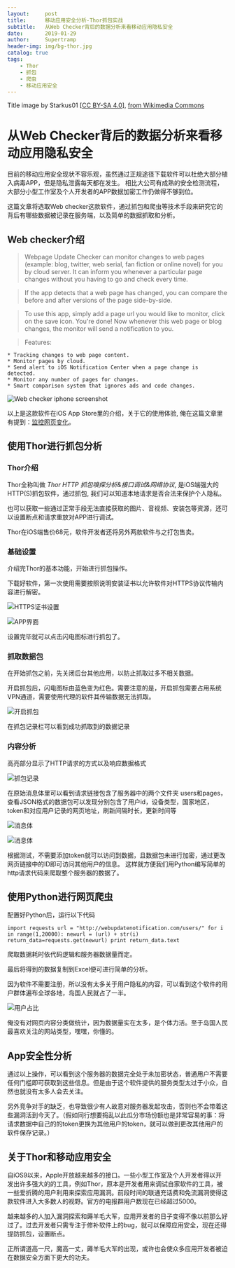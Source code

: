 ```yaml
---
layout:     post
title:      移动应用安全分析-Thor抓包实战
subtitle:   从Web Checker背后的数据分析来看移动应用隐私安全
date:       2019-01-29
author:     Supertramp
header-img: img/bg-thor.jpg
catalog: true
tags:
    - Thor
    - 抓包
    - 爬虫
    - 移动应用安全
---
```


Title image by Starkus01 [<a href="https://creativecommons.org/licenses/by-sa/4.0">CC BY-SA 4.0</a>], <a href="https://commons.wikimedia.org/wiki/File:Cb_ts_sniffing_advanced.033.1.1.png">from Wikimedia Commons</a>

# 从Web Checker背后的数据分析来看移动应用隐私安全

目前的移动应用安全现状不容乐观，虽然通过正规途径下载软件可以杜绝大部分植入病毒APP，但是隐私泄露每天都在发生。
相比大公司有成熟的安全检测流程，大部分小型工作室及个人开发者的APP数据加密工作仍做得不够到位。

这篇文章将选取Web checker这款软件，通过抓包和爬虫等技术手段来研究它的背后有哪些数据被记录在服务端，以及简单的数据抓取和分析。

## Web checker介绍

> Webpage Update Checker can monitor changes to web pages (example: blog, twitter, web serial, fan fiction or online novel) for you by cloud server. It can inform you whenever a particular page changes without you having to go and check every time.
  
>  If the app detects that a web page has changed, you can compare the before and after versions of the page side-by-side.
  
>  To use this app, simply add a page url you would like to monitor, click on the save icon. You're done! Now whenever this web page or blog changes, the monitor will send a notification to you.

>  Features:  

    * Tracking changes to web page content.
    * Monitor pages by cloud.
    * Send alert to iOS Notification Center when a page change is detected.
    * Monitor any number of pages for changes.
    * Smart comparison system that ignores ads and code changes.
    

![Web checker iphone screenshot](https://i.loli.net/2019/01/29/5c4fdfecca0df.jpg)



以上是这款软件在iOS App Store里的介绍，关于它的使用体验, 俺在这篇文章里有提到：<a href="https://kungfuchina.github.io/2019/01/27/监控网页变化/">监控网页变化</a>。


## 使用Thor进行抓包分析

### Thor介绍

Thor全称叫做 *Thor HTTP 抓包嗅探分析&接口调试&网络协议*, 是iOS端强大的HTTP(S)抓包软件，通过抓包, 我们可以知道本地请求是否合法来保护个人隐私。

也可以获取一些通过正常手段无法直接获取的图片、音视频、安装包等资源，还可以设置断点和请求重放对APP进行调试。

Thor在iOS端售价68元，软件开发者还将另外两款软件与之打包售卖。

### 基础设置

介绍完Thor的基本功能，开始进行抓包操作。

下载好软件，第一次使用需要按照说明安装证书以允许软件对HTTPS协议传输内容进行解密。


![HTTPS证书设置](https://i.loli.net/2019/01/29/5c4fdfecc9747.jpg)

![APP界面](https://i.loli.net/2019/01/29/5c4fdfecc5ecc.jpg)



设置完毕就可以点击闪电图标进行抓包了。

### 抓取数据包

在开始抓包之前，先关闭后台其他应用，以防止抓取过多不相关数据。

开启抓包后，闪电图标由蓝色变为红色。需要注意的是，开启抓包需要占用系统VPN通道，需要使用代理的软件其传输数据无法抓取。


![开启抓包](https://i.loli.net/2019/01/29/5c4fdfecd5110.jpg)


在抓包记录栏可以看到成功抓取到的数据记录

### 内容分析

高亮部分显示了HTTP请求的方式以及响应数据格式


![抓包记录](https://i.loli.net/2019/01/29/5c4fdfece6dae.jpg)

在原始消息体里可以看到请求链接包含了服务器中的两个文件夹 users和pages，查看JSON格式的数据包可以发现分别包含了用户id，设备类型，国家地区，token和对应用户记录的网页地址，刷新间隔时长，更新时间等


![消息体](https://i.loli.net/2019/01/29/5c4fdfecb86d8.jpg)

![消息体](https://i.loli.net/2019/01/29/5c4fdfecbbac1.jpg)



根据测试，不需要添加token就可以访问到数据，且数据包未进行加密，通过更改网页链接中的ID即可访问其他用户的信息。
这样就方便我们用Python编写简单的http请求代码来爬取整个服务器的数据了。

## 使用Python进行网页爬虫

配置好Python后，运行以下代码

`import requests
url = "http://webupdatenotification.com/users/"
for i in range(1,20000):
    newurl = (url) + str(i)
    return_data=requests.get(newurl)
    print return_data.text`
    
爬取数据耗时依代码逻辑和服务器数据量而定。

最后将得到的数据复制到Excel便可进行简单的分析。

因为软件不需要注册，所以没有太多关于用户隐私的内容，可以看到这个软件的用户群体遍布全球各地，岛国人民就占了一半。


![用户占比](https://i.loli.net/2019/01/29/5c4fdfece5914.jpg)



俺没有对网页内容分类做统计，因为数据量实在太多，是个体力活。至于岛国人民最喜欢关注的网站类型，嘿嘿，你懂的。

## App安全性分析

通过以上操作，可以看到这个服务器的数据完全处于未加密状态，普通用户不需要任何门槛即可获取到这些信息。但是由于这个软件提供的服务类型太过于小众，自然也就没有太多人会去关注。

另外竞争对手的缺乏，也导致很少有人故意对服务器发起攻击，否则也不会带着这些漏洞活到今天了。（假如同行想要捣乱以此瓜分市场份额也是非常容易的事：将请求数据中自己的的token更换为其他用户的token，就可以做到更改其他用户的软件保存记录。）

## 关于Thor和移动应用安全

自iOS9以来，Apple开放越来越多的接口。一些小型工作室及个人开发者得以开发出许多强大的的工具，例如Thor，原本是开发者用来调试自家软件的工具，被一些爱折腾的用户利用来探索应用漏洞。前段时间的联通充话费和免流漏洞使得这款软件进入大多数人的视野。官方的电报群用户数现在已经超过5000。

越来越多的人加入漏洞探索和薅羊毛大军，应用开发者的日子变得不像以前那么好过了。过去开发者只需专注于修补软件上的bug，就可以保障应用安全，现在还得提防抓包，设置断点。

正所谓道高一尺，魔高一丈，薅羊毛大军的出现，或许也会使众多应用开发者被迫在数据安全方面下更大的功夫。



